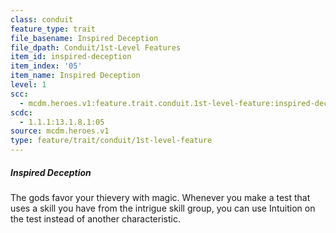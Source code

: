 ```yaml
---
class: conduit
feature_type: trait
file_basename: Inspired Deception
file_dpath: Conduit/1st-Level Features
item_id: inspired-deception
item_index: '05'
item_name: Inspired Deception
level: 1
scc:
  - mcdm.heroes.v1:feature.trait.conduit.1st-level-feature:inspired-deception
scdc:
  - 1.1.1:13.1.8.1:05
source: mcdm.heroes.v1
type: feature/trait/conduit/1st-level-feature
---
```


##### Inspired Deception

The gods favor your thievery with magic. Whenever you make a test that uses a skill you have from the intrigue skill group, you can use Intuition on the test instead of another characteristic.
